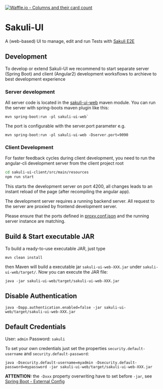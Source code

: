 [![Waffle.io - Columns and their card count](https://badge.waffle.io/ConSol/sakuli-ui.svg?columns=all)](https://waffle.io/ConSol/sakuli-ui)

# Sakuli-UI

A (web-based) UI to manage, edit and run Tests with [Sakuli E2E](https://github.com/ConSol/sakuli)

## Development 

To develop or extend Sakuli-UI we recommend to start separate server (Spring Boot) and client (Angular2) development worksflows to archieve to best development experience

### Server development

All server code is located in the [sakuli-ui-web](./sakuli-ui-web) maven module. You can run the server with spring-boots maven plugin like this:

    mvn spring-boot:run -pl sakuli-ui-web`

The port is configurable with the server.port parameter e.g.

    mvn spring-boot:run -pl sakuli-ui-web -Dserver.port=9090

### Client Development 

For faster feedback cycles during client development, you need to run the angular-cli development server from the client project root

``` bash
cd sakuli-ui-client/src/main/resources
npm run start
```

This starts the development server on port 4200, all changes leads to an instant reload of the page (after recompiling the angular app).

The development server requires a running backend server. All request to the server are proxied by frontend development server.

Please ensure that the ports defined in [proxy.conf.json](sakuli-ui-client/src/main/resources/proxy.conf.json) and the running server instance are matching.


## Build & Start executable JAR

To build a ready-to-use executable JAR, just type

    mvn clean install
    
then Maven will build a executable jar `sakuli-ui-web-XXX.jar` under `sakuli-ui-web/target/`. Now you can execute the JAR file:

    java -jar sakuli-ui-web/target/sakuli-ui-web-XXX.jar
   
## Disable Authentication

    java -Dapp.authentication.enabled=false -jar sakuli-ui-web/target/sakuli-ui-web-XXX.jar

    
## Default Credentials

User: `admin`
Password: `sakuli`

To set your own credentials just set the properties `security.default-username` and `security.default-password`:

    java -Dsecurity.default-username=myadmin -Dsecurity.default-password=mypassword -jar sakuli-ui-web/target/sakuli-ui-web-XXX.jar

**ATTENTION:** the `-Dxxx` property overwriting have to set before `-jar`, see [Spring Boot - External Config](https://docs.spring.io/spring-boot/docs/current/reference/html/boot-features-external-config.html)
